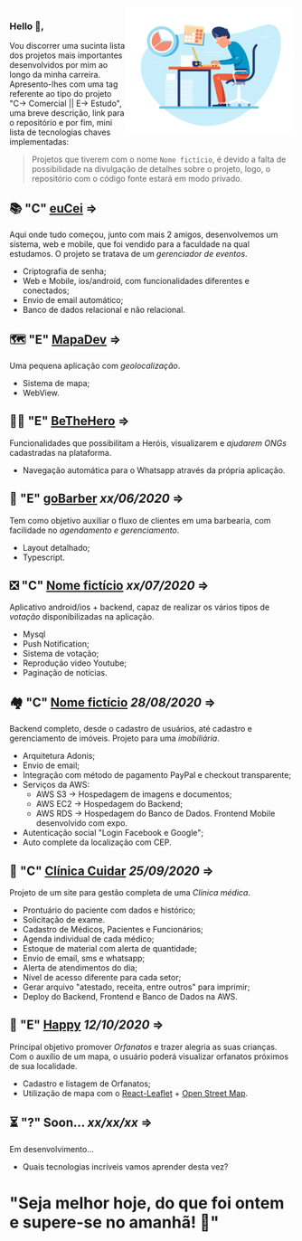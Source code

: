 <img align="right" src="https://github.com/guibafica/myProjects/blob/master/images/Working2.png" width="300"/>

### Hello 👋, 

Vou discorrer uma sucinta lista dos projetos mais importantes desenvolvidos por mim ao longo da minha carreira. Apresento-lhes com uma tag referente ao tipo do projeto "C-> Comercial || E-> Estudo", uma breve descrição, link para o repositório e por fim, mini lista de tecnologias chaves implementadas:

> Projetos que tiverem com o nome `Nome fictício`, é devido a falta de possibilidade na divulgação de detalhes sobre o projeto, logo, o repositório com o código fonte estará em modo privado.

## 📚 "C" [euCei](https://github.com/guibafica/EuCei_Backend_3.0) => 
Aqui onde tudo começou, junto com mais 2 amigos, desenvolvemos um sistema, web e mobile, que foi vendido para a faculdade na qual estudamos. O projeto se tratava de um *gerenciador de eventos*.
- Criptografia de senha; 
- Web e Mobile, ios/android, com funcionalidades diferentes e conectados; 
- Envio de email automático; 
- Banco de dados relacional e não relacional. 

## 🗺️ "E" [MapaDev](https://github.com/guibafica?tab=repositories&q=MapaDev&type=&language=) => 
Uma pequena aplicação com *geolocalização*.
- Sistema de mapa; 
- WebView. 

## 🦸‍♂️ "E" [BeTheHero](https://github.com/guibafica?tab=repositories&q=BeTheHero&type=&language=) => 
Funcionalidades que possibilitam a Heróis, visualizarem e *ajudarem ONGs* cadastradas na plataforma.
- Navegação automática para o Whatsapp através da própria aplicação. 

## 💈 "E" [goBarber](https://github.com/guibafica?tab=repositories&q=goBarber-2&type=&language=) _xx/06/2020_ => 
Tem como objetivo auxiliar o fluxo de clientes em uma barbearia, com facilidade no *agendamento e gerenciamento*.
- Layout detalhado; 
- Typescript. 

## ❎ "C" [Nome fictício](https://github.com/guibafica?tab=repositories&q=repositorioPrivado&type=&language=)  _xx/07/2020_ => 
Aplicativo android/ios + backend, capaz de realizar os vários tipos de *votação* disponibilizadas na aplicação.
- Mysql 
- Push Notification; 
- Sistema de votação;
- Reprodução video Youtube; 
- Paginação de notícias.

## 🏘️ "C" [Nome fictício](https://github.com/guibafica?tab=repositories&q=repositorioPrivado&type=&language=) _28/08/2020_ => 
Backend completo, desde o cadastro de usuários, até cadastro e gerenciamento de imóveis. Projeto para uma *imobiliária*.
- Arquitetura Adonis;
- Envio de email;
- Integração com método de pagamento PayPal e checkout transparente; 
- Serviços da AWS:
  - AWS S3 -> Hospedagem de imagens e documentos;
  - AWS EC2 -> Hospedagem do Backend;
  - AWS RDS -> Hospedagem do Banco de Dados.
Frontend Mobile desenvolvido com expo.
- Autenticação social "Login Facebook e Google";
- Auto complete da localização com CEP.

## 🏥 "C" [Clínica Cuidar](https://github.com/guibafica?tab=repositories&q=repositorioPrivado&type=&language=) _25/09/2020_ => 
Projeto de um site para gestão completa de uma *Clínica médica*.
- Prontuário do paciente com dados e histórico;
- Solicitação de exame.
- Cadastro de Médicos, Pacientes e Funcionários; 
- Agenda individual de cada médico;
- Estoque de material com alerta de quantidade;
- Envio de email, sms e whatsapp;
- Alerta de atendimentos do dia;
- Nível de acesso diferente para cada setor;
- Gerar arquivo "atestado, receita, entre outros" para imprimir;
- Deploy do Backend, Frontend e Banco de Dados na AWS.

## 🧒 "E" [Happy](https://github.com/guibafica?tab=repositories&q=Happy&type=&language=) _12/10/2020_ => 
Principal objetivo promover *Orfanatos* e trazer alegria as suas crianças. Com o auxílio de um mapa, o usuário poderá visualizar orfanatos próximos de sua localidade.
- Cadastro e listagem de Orfanatos;
- Utilização de mapa com o [React-Leaflet](https://react-leaflet.js.org/) + [Open Street Map](https://www.openstreetmap.org/#map=5/-12.962/-40.957).

## ⏳ "?" Soon... _xx/xx/xx_ => 
Em desenvolvimento...
- Quais tecnologias incríveis vamos aprender desta vez? 



# "Seja melhor hoje, do que foi ontem e supere-se no amanhã! 🚀"
